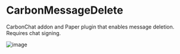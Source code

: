 # CarbonMessageDelete
CarbonChat addon and Paper plugin that enables message deletion. Requires chat signing.

![image](https://github.com/user-attachments/assets/b929ec36-e27a-4089-8322-2edde4771a3d)
